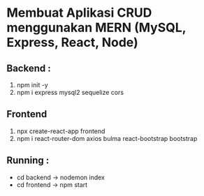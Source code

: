 # Membuat Aplikasi CRUD menggunakan MERN (MySQL, Express, React, Node)

## Backend :
1. npm init -y
2. npm i express mysql2 sequelize cors

## Frontend
1. npx create-react-app frontend
2. npm i react-router-dom axios bulma react-bootstrap bootstrap

## Running :
- cd backend -> nodemon index
- cd frontend -> npm start